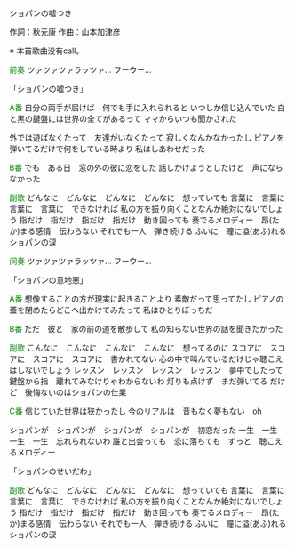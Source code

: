 ショパンの嘘つき

作詞：秋元康
作曲：山本加津彦

※ 本首歌曲没有call。

<font color=green>前奏</font>
ツァツァツァラッツァ…
フーウー…

「ショパンの嘘つき」

<font color=green>A番</font>
自分の両手が届けば　何でも手に入れられると
いつしか信じ込んでいた
白と黒の鍵盤には世界の全てがあるって
ママからいつも聞かされた

外では遊ばなくたって　友達がいなくたって
寂しくなんかなかったし
ピアノを弾いてるだけで何をしている時より
私はしあわせだった

<font color=green>B番</font>
でも　ある日　窓の外の彼に恋をした
話しかけようとしたけど　声にならなかった

<font color=green>副歌</font>
どんなに　どんなに　どんなに　どんなに　想っていても
言葉に　言葉に　言葉に　言葉に　できなければ
私の方を振り向くことなんか絶対にないでしょう
指だけ　指だけ　指だけ　指だけ　動き回っても
奏でるメロディー　昂(たか)まる感情　伝わらない
それでも一人　弾き続ける
ふいに　瞳に溢(あふ)れるショパンの涙

<font color=green>间奏</font>
ツァツァツァラッツァ…
フーウー…

「ショパンの意地悪」

<font color=green>A番</font>
想像することの方が現実に起きることより
素敵だって思ってたし
ピアノの蓋を閉めたらどこへ出かけてみたって
私はひとりぼっちだ

<font color=green>B番</font>
ただ　彼と　家の前の道を散歩して
私の知らない世界の話を聞きたかった

<font color=green>副歌</font>
こんなに　こんなに　こんなに　こんなに　想ってるのに
スコアに　スコアに　スコアに　スコアに　書かれてない
心の中で叫んでいるだけじゃ聴こえはしないでしょう
レッスン　レッスン　レッスン　レッスン　夢中でしたって
鍵盤から指　離れてみなけりゃわからないわ
灯りも点けず　まだ弾いてる
だけど　後悔ないのはショパンの仕業

<font color=green>C番</font>
信じていた世界は狭かったし
今のリアルは　音もなく夢もない　oh

ショパンが　ショパンが　ショパンが　ショパンが　初恋だった
一生　一生　一生　一生　忘れられないわ
誰と出会っても　恋に落ちても　ずっと　聴こえるメロディー

「ショパンのせいだわ」

<font color=green>副歌</font>
どんなに　どんなに　どんなに　どんなに　想っていても
言葉に　言葉に　言葉に　言葉に　できなければ
私の方を振り向くことなんか絶対にないでしょう
指だけ　指だけ　指だけ　指だけ　動き回っても
奏でるメロディー　昂(たか)まる感情　伝わらない
それでも一人　弾き続ける
ふいに　瞳に溢(あふ)れるショパンの涙
